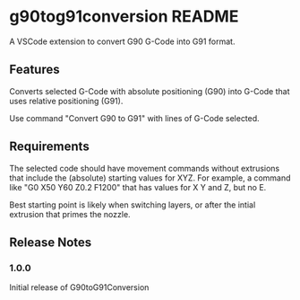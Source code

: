 # g90tog91conversion README

A VSCode extension to convert G90 G-Code into G91 format.

## Features

Converts selected G-Code with absolute positioning (G90) into G-Code that uses relative positioning (G91).

Use command "Convert G90 to G91" with lines of G-Code selected.

## Requirements

The selected code should have movement commands without extrusions that include the (absolute) starting values for XYZ. 
For example, a command like "G0 X50 Y60 Z0.2 F1200" that has values for X Y and Z, but no E.

Best starting point is likely when switching layers, or after the intial extrusion that primes the nozzle. 

## Release Notes

### 1.0.0

Initial release of G90toG91Conversion